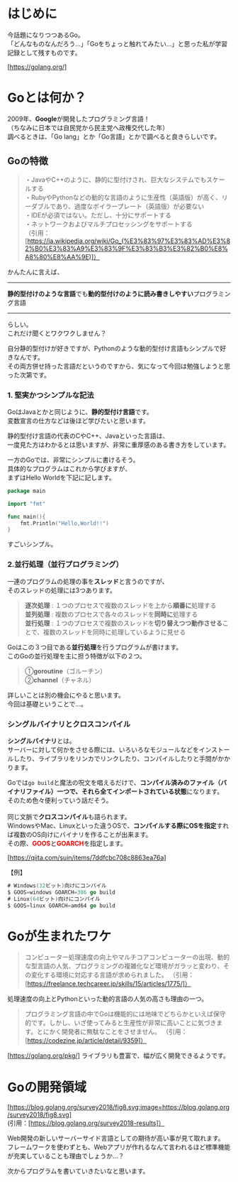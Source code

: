 # はじめに
今話題になりつつあるGo。  
「どんなものなんだろう…」「Goをちょっと触れてみたい…」と思った私が学習記録として残すものです。  

[https://golang.org/]

# Goとは何か？
2009年、<b>Google</b>が開発したプログラミング言語！    
（ちなみに日本では自民党から民主党へ政権交代した年）  
調べるときは、「Go lang」とか「Go言語」とかで調べると良きらしいです。    
  
## Goの特徴
> ・JavaやC++のように、静的に型付けされ、巨大なシステムでもスケールする  
> ・RubyやPythonなどの動的な言語のように生産性（英語版）が高く、リーダブルであり、過度なボイラープレート（英語版）が必要ない  
> ・IDEが必須ではない。ただし、十分にサポートする  
> ・ネットワークおよびマルチプロセッシングをサポートする    
（引用：[https://ja.wikipedia.org/wiki/Go_(%E3%83%97%E3%83%AD%E3%82%B0%E3%83%A9%E3%83%9F%E3%83%B3%E3%82%B0%E8%A8%80%E8%AA%9E)]）  
  
かんたんに言えば、  
***  
<b>静的型付けのような言語</b>でも<b>動的型付けのように読み書きしやすい</b>プログラミング言語
***  
らしい。  
これだけ聞くとワクワクしません？  
  
自分静的型付けが好きですが、Pythonのような動的型付け言語もシンプルで好きなんです。  
その両方併せ持った言語だというのですから、気になって今回は勉強しようと思った次第です。  

### 1. 堅実かつシンプルな記法  
GoはJavaとかと同じように、<b>静的型付け言語</b>です。  
変数宣言の仕方などは後ほど学びたいと思います。  
   
静的型付け言語の代表のCやC++、Javaといった言語は、  
一度見た方はわかるとは思いますが、非常に重厚感のある書き方をしています。  
  
一方のGoでは、非常にシンプルに書けるそう。  
具体的なプログラムはこれから学びますが、  
まずはHello Worldを下記に記します。  

```go
package main

import "fmt"

func main(){
	fmt.Println("Hello,World!!")
}
```

すごいシンプル。  
  
### 2.並行処理（並行プログラミング）  
一連のプログラムの処理の事を<b>スレッド</b>と言うのですが、  
そのスレッドの処理には3つあります。  

> <b>逐次処理</b> : １つのプロセスで複数のスレッドを上から<b>順番に</b>処理する  
> <b>並列処理</b> : 複数のプロセスで各々のスレッドを<b>同時に</b>処理する  
> <b>並行処理</b> : １つのプロセスで複数のスレッドを<b>切り替えつつ動作させる</b>ことで、複数のスレッドを同時に処理しているように見せる  
  
Goはこの３つ目である<b>並行処理</b>を行うプログラムが書けます。  
このGoの並行処理を主に担う特徴が以下の２つ。  

> ①<b>goroutine</b>（ゴルーチン）  
> ②<b>channel</b>（チャネル）  
  
詳しいことは別の機会にやると思います。  
今回は基礎ということで…。  
  
### シングルバイナリとクロスコンパイル  
<b>シングルバイナリ</b>とは。  
サーバーに対して何かをさせる際には、いろいろなモジュールなどをインストールしたり、ライブラリをリンカでリンクしたり、コンパイルしたりと手間がかかります。  
  
Goでは```go build```と魔法の呪文を唱えるだけで、<b>コンパイル済みのファイル（バイナリファイル）一つで、それら全てインポートされている状態</b>になります。  
そのため色々便利っていう話だそう。  
</br>
同じ文脈で<b>クロスコンパイル</b>も語られます。  
WindowsやMac、Linuxといった違うOSで、<b>コンパイルする際にOSを指定</b>すれば複数のOS向けにバイナリを作ることが出来ます。  
その際、<span style="color: #ff0000"><b>GOOS</b></span>と<span style="color: #ff0000"><b>GOARCH</b></span>を指定します。  
    

[https://qiita.com/suin/items/7ddfcbc708c8863ea76a]


【例】
```go
# Windows(32ビット)向けにコンパイル
$ GOOS=windows GOARCH=386 go build
# Linux(64ビット)向けにコンパイル
$ GOOS=linux GOARCH=amd64 go build
```
  
# Goが生まれたワケ  

> コンピューター処理速度の向上やマルチコアコンピューターの出現、動的な型言語の人気、プログラミングの複雑化など環境がガラッと変わり、その変化する環境に対応する言語が求められました。  （引用：[https://freelance.techcareer.jp/skills/15/articles/1775/]）  
  
処理速度の向上とPythonといった動的言語の人気の高さも理由の一つ。  
  
> プログラミング言語の中でGoは機能的には地味でどちらかといえば保守的です。しかし、いざ使ってみると生産性が非常に高いことに気づきます。とにかく開発者に無駄なことをさせません。  （引用：[https://codezine.jp/article/detail/9359]）  
    
[https://golang.org/pkg/]
ライブラリも豊富で、幅が広く開発できるようです。  
  
# Goの開発領域  

[https://blog.golang.org/survey2018/fig8.svg:image=https://blog.golang.org/survey2018/fig8.svg]  
(引用：[https://blog.golang.org/survey2018-results]）  
  
Web開発の新しいサーバーサイド言語としての期待が高い事が見て取れます。  
フレームワークを使わずとも、Webアプリが作れるなんて言われるほど標準機能が充実していることも理由でしょうか…？  



次からプログラムを書いていきたいなと思います。  


